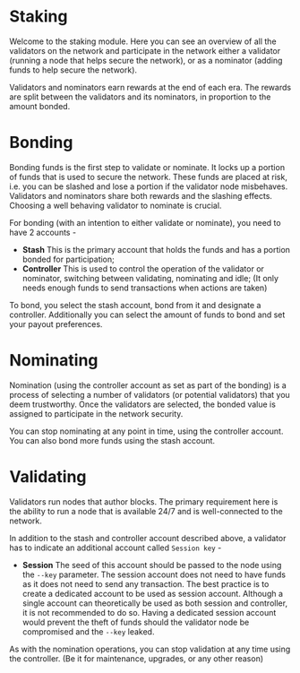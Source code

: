 # Staking

Welcome to the staking module. Here you can see an overview of all the validators on the network and participate in the network either a validator (running a node that helps secure the network), or as a nominator (adding funds to help secure the network).

Validators and nominators earn rewards at the end of each era. The rewards are split between the validators and its nominators, in proportion to the amount bonded.

# Bonding

Bonding funds is the first step to validate or nominate. It locks up a portion of funds that is used to secure the network. These funds are placed at risk, i.e. you can be slashed and lose a portion if the validator node misbehaves. Validators and nominators share both rewards and the slashing effects. Choosing a well behaving validator to nominate is crucial.

For bonding (with an intention to either validate or nominate), you need to have 2 accounts -

- **Stash** This is the primary account that holds the funds and has a portion bonded for participation;
- **Controller** This is used to control the operation of the validator or nominator, switching between validating, nominating and idle; (It only needs enough funds to send transactions when actions are taken)

To bond, you select the stash account, bond from it and designate a controller. Additionally you can select the amount of funds to bond and set your payout preferences.

# Nominating

Nomination (using the controller account as set as part of the bonding) is a process of selecting a number of validators (or potential validators) that you deem trustworthy. Once the validators are selected, the bonded value is assigned to participate in the network security.

You can stop nominating at any point in time, using the controller account. You can also bond more funds using the stash account.

# Validating

Validators run nodes that author blocks. The primary requirement here is the ability to run a node that is available 24/7 and is well-connected to the network.

In addition to the stash and controller account described above, a validator has to indicate an additional account called `Session key` -

- **Session** The seed of this account should be passed to the node using the `--key` parameter. The session account does not need to have funds as it does not need to send any transaction. The best practice is to create a dedicated account to be used as session account. Although a single account can theoretically be used as both session and controller, it is not recommended to do so. Having a dedicated session account would prevent the theft of funds should the validator node be compromised and the `--key` leaked.

As with the nomination operations, you can stop validation at any time using the controller. (Be it for maintenance, upgrades, or any other reason)
